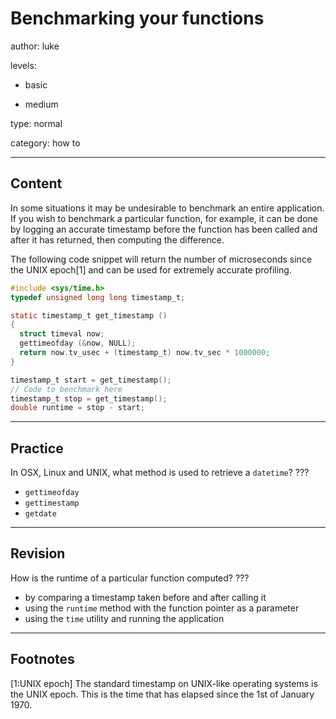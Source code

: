 # Benchmarking your functions
author: luke

levels:

  - basic

  - medium

type: normal

category: how to

---
## Content

In some situations it may be undesirable to benchmark an entire application. If
you wish to benchmark a particular function, for example, it can be done by
logging an accurate timestamp before the function has been called and after it
has returned, then computing the difference.

The following code snippet will return the number of microseconds since the
UNIX epoch[1] and can be used for extremely accurate profiling.

```c
#include <sys/time.h>
typedef unsigned long long timestamp_t;

static timestamp_t get_timestamp ()
{
  struct timeval now;
  gettimeofday (&now, NULL);
  return now.tv_usec + (timestamp_t) now.tv_sec * 1000000;
}

timestamp_t start = get_timestamp();
// Code to benchmark here
timestamp_t stop = get_timestamp();
double runtime = stop - start;
```

---
## Practice

In OSX, Linux and UNIX, what method is used to retrieve a `datetime`?
???

* `gettimeofday`
* `gettimestamp`
* `getdate`

---
## Revision

How is the runtime of a particular function computed?
???

* by comparing a timestamp taken before and after calling it
* using the `runtime` method with the function pointer as a parameter
* using the `time` utility and running the application

---
## Footnotes

[1:UNIX epoch]
The standard timestamp on UNIX-like operating systems is the UNIX epoch. This
is the time that has elapsed since the 1st of January 1970.
